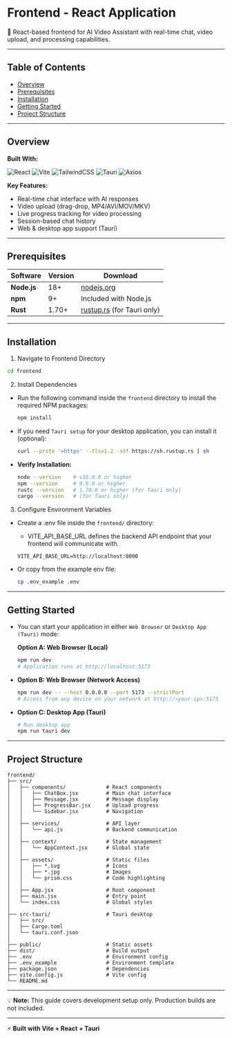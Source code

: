 # Frontend - React Application

💬 React-based frontend for AI Video Assistant with real-time chat, video upload, and processing capabilities.

---

## Table of Contents

- [Overview](#overview)
- [Prerequisites](#prerequisites)
- [Installation](#installation)
- [Getting Started](#getting-started)
- [Project Structure](#project-structure)

---

## Overview

**Built With:**

![React](https://img.shields.io/badge/React-20232A?style=for-the-badge&logo=react&logoColor=61DAFB)
![Vite](https://img.shields.io/badge/Vite-646CFF?style=for-the-badge&logo=vite&logoColor=FFD62E)
![TailwindCSS](https://img.shields.io/badge/Tailwind_CSS-38B2AC?style=for-the-badge&logo=tailwind-css&logoColor=white)
![Tauri](https://img.shields.io/badge/Tauri-FFC131?style=for-the-badge&logo=tauri&logoColor=white)
![Axios](https://img.shields.io/badge/Axios-5A29E4?style=for-the-badge&logo=axios&logoColor=white)

**Key Features:**
- Real-time chat interface with AI responses
- Video upload (drag-drop, MP4/AVI/MOV/MKV)
- Live progress tracking for video processing
- Session-based chat history
- Web & desktop app support (Tauri)

---

## Prerequisites

| Software | Version | Download |
|----------|---------|----------|
| **Node.js** | 18+ | [nodejs.org](https://nodejs.org/) |
| **npm** | 9+ | Included with Node.js |
| **Rust** | 1.70+ | [rustup.rs](https://rustup.rs/) (for Tauri only) |

---

## Installation

1. Navigate to Frontend Directory

```bash
cd frontend
```

2. Install Dependencies

- Run the following command inside the `frontend` directory to install the required NPM packages:
    ```bash
    npm install
    ```

- If you need `Tauri setup` for your desktop application, you can install it (optional):
    ```bash
    curl --proto '=https' --tlsv1.2 -sSf https://sh.rustup.rs | sh
    ```

- **Verify Installation:**
    ```bash
    node --version    # v18.0.0 or higher
    npm --version     # 9.0.0 or higher
    rustc --version   # 1.70.0 or higher (for Tauri only)
    cargo --version   # (for Tauri only)
    ```

3. Configure Environment Variables

- Create a .env file inside the `frontend/` directory:
    - VITE_API_BASE_URL defines the backend API endpoint that your frontend will communicate with.
    ```env
    VITE_API_BASE_URL=http://localhost:8000
    ```

- Or copy from the example env file:
    ```bash
    cp .env_example .env
    ```
    
---

## Getting Started

- You can start your application in either `Web Browser` or `Desktop App (Tauri)` mode:

    **Option A: Web Browser (Local)**
    ```bash
    npm run dev
    # Application runs at http://localhost:5173
    ```

- **Option B: Web Browser (Network Access)**
    ```bash
    npm run dev -- --host 0.0.0.0 --port 5173 --strictPort
    # Access from any device on your network at http://<your-ip>:5173
    ```

- **Option C: Desktop App (Tauri)**
    ```bash
    # Run desktop app
    npm run tauri dev
    ```
---

## Project Structure

```
frontend/
├── src/
│   ├── components/             # React components
│   │   ├── ChatBox.jsx         # Main chat interface
│   │   ├── Message.jsx         # Message display
│   │   ├── ProgressBar.jsx     # Upload progress
│   │   └── Sidebar.jsx         # Navigation
│   │
│   ├── services/               # API layer
│   │   └── api.js              # Backend communication
│   │
│   ├── context/                # State management
│   │   └── AppContext.jsx      # Global state
│   │
│   ├── assets/                 # Static files
│   │   ├── *.svg               # Icons
│   │   ├── *.jpg               # Images
│   │   └── prism.css           # Code highlighting
│   │
│   ├── App.jsx                 # Root component
│   ├── main.jsx                # Entry point
│   └── index.css               # Global styles
│
├── src-tauri/                  # Tauri desktop
│   ├── src/
│   ├── Cargo.toml
│   └── tauri.conf.json
│
├── public/                     # Static assets
├── dist/                       # Build output
├── .env                        # Environment config
├── .env_example                # Environment template
├── package.json                # Dependencies
├── vite.config.js              # Vite config
└── README.md
```
---

💡 **Note:** This guide covers development setup only. Production builds are not included.

---

⚡ **Built with Vite + React + Tauri**